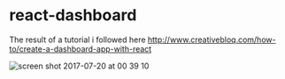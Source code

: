 # react-dashboard
The result of a tutorial i followed here http://www.creativebloq.com/how-to/create-a-dashboard-app-with-react

![screen shot 2017-07-20 at 00 39 10](https://user-images.githubusercontent.com/2720624/28388530-0ea8cc88-6ce4-11e7-8c14-4909b63a152e.png)
